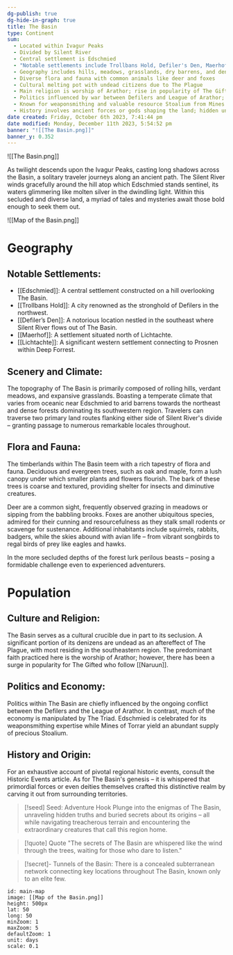 ```yaml
---
dg-publish: true
dg-hide-in-graph: true
title: The Basin
type: Continent
sum:
  - Located within Ivagur Peaks
  - Divided by Silent River
  - Central settlement is Edschmied
  - "Notable settlements include Trollbans Hold, Defiler's Den, Maerhof, and Lichtachte"
  - Geography includes hills, meadows, grasslands, dry barrens, and dense forests
  - Diverse flora and fauna with common animals like deer and foxes
  - Cultural melting pot with undead citizens due to The Plague
  - Main religion is worship of Arathor; rise in popularity of The Gifted who follow Naruun
  - Politics influenced by war between Defilers and League of Arathor; economy controlled by The Triad
  - Known for weaponsmithing and valuable resource Stoalium from Mines of Torrar
  - History involves ancient forces or gods shaping the land; hidden underground network connects key locations
date created: Friday, October 6th 2023, 7:41:44 pm
date modified: Monday, December 11th 2023, 5:54:52 pm
banner: "![[The Basin.png]]"
banner_y: 0.352
---
```


![[The Basin.png]]

As twilight descends upon the Ivagur Peaks, casting long shadows across the Basin, a solitary traveler journeys along an ancient path. The Silent River winds gracefully around the hill atop which Edschmied stands sentinel, its waters glimmering like molten silver in the dwindling light. Within this secluded and diverse land, a myriad of tales and mysteries await those bold enough to seek them out.

![[Map of the Basin.png]]

# Geography
## Notable Settlements:
- [[Edschmied]]: A central settlement constructed on a hill overlooking The Basin.
- [[Trollbans Hold]]: A city renowned as the stronghold of Defilers in the northwest.
- [[Defiler’s Den]]: A notorious location nestled in the southeast where Silent River flows out of The Basin.
- [[Maerhof]]: A settlement situated north of Lichtachte.
- [[Lichtachte]]: A significant western settlement connecting to Prosnen within Deep Forrest.

## Scenery and Climate:

The topography of The Basin is primarily composed of rolling hills, verdant meadows, and expansive grasslands. Boasting a temperate climate that varies from oceanic near Edschmied to arid barrens towards the northeast and dense forests dominating its southwestern region. Travelers can traverse two primary land routes flanking either side of Silent River's divide – granting passage to numerous remarkable locales throughout.

## Flora and Fauna:

The timberlands within The Basin teem with a rich tapestry of flora and fauna. Deciduous and evergreen trees, such as oak and maple, form a lush canopy under which smaller plants and flowers flourish. The bark of these trees is coarse and textured, providing shelter for insects and diminutive creatures.

Deer are a common sight, frequently observed grazing in meadows or sipping from the babbling brooks. Foxes are another ubiquitous species, admired for their cunning and resourcefulness as they stalk small rodents or scavenge for sustenance. Additional inhabitants include squirrels, rabbits, badgers, while the skies abound with avian life – from vibrant songbirds to regal birds of prey like eagles and hawks.

In the more secluded depths of the forest lurk perilous beasts – posing a formidable challenge even to experienced adventurers.

# Population
## Culture and Religion:

The Basin serves as a cultural crucible due in part to its seclusion. A significant portion of its denizens are undead as an aftereffect of The Plague, with most residing in the southeastern region. The predominant faith practiced here is the worship of Arathor; however, there has been a surge in popularity for The Gifted who follow [[Naruun]].

## Politics and Economy:

Politics within The Basin are chiefly influenced by the ongoing conflict between the Defilers and the League of Arathor. In contrast, much of the economy is manipulated by The Triad. Edschmied is celebrated for its weaponsmithing expertise while Mines of Torrar yield an abundant supply of precious Stoalium.

## History and Origin:

For an exhaustive account of pivotal regional historic events, consult the Historic Events article. As for The Basin's genesis – it is whispered that primordial forces or even deities themselves crafted this distinctive realm by carving it out from surrounding territories.

> [!seed] Seed: Adventure Hook
> Plunge into the enigmas of The Basin, unraveling hidden truths and buried secrets about its origins – all while navigating treacherous terrain and encountering the extraordinary creatures that call this region home.

> [!quote] Quote
> "The secrets of The Basin are whispered like the wind through the trees, waiting for those who dare to listen."

>[!secret]- 
> Tunnels of the Basin: There is a concealed subterranean network connecting key locations throughout The Basin, known only to an elite few.

```leaflet
id: main-map
image: [[Map of the Basin.png]]
height: 500px
lat: 50
long: 50
minZoom: 1
maxZoom: 5
defaultZoom: 1
unit: days
scale: 0.1
```
